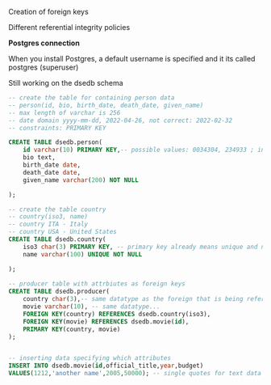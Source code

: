 
Creation of foreign keys

Different referential integrity policies

**Postgres connection**

When you install Postgres, a default username is specified and it its called postgres (superuser)

Still working on the dsedb schema

``` sql
-- create the table for containing person data
-- person(id, bio, birth_date, death_date, given_name)
-- max length of varchar is 256
-- date domain yyyy-mm-dd, 2022-04-26, not correct: 2022-02-32
-- constraints: PRIMARY KEY

CREATE TABLE dsedb.person(
	id varchar(10) PRIMARY KEY,-- possible values: 0034304, 234933 ; integer for math operations ; varchar use less space
	bio text,
	birth_date date,
	death_date date,
	given_name varchar(200) NOT NULL

);

-- create the table country
-- country(iso3, name)
-- country ITA - Italy
-- country USA - United States
CREATE TABLE dsedb.country(
	iso3 char(3) PRIMARY KEY, -- primary key already means unique and not null
	name varchar(100) UNIQUE NOT NULL

);
	
-- producer table with attrbiutes as foreign keys
CREATE TABLE dsedb.producer(
	country char(3),-- same datatype as the foreign that is being referenced
	movie varchar(10), -- same datatype...
	FOREIGN KEY(country) REFERENCES dsedb.country(iso3),
	FOREIGN KEY(movie) REFERENCES dsedb.movie(id),
	PRIMARY KEY(country, movie)
);


-- inserting data specifying which attributes
INSERT INTO dsedb.movie(id,official_title,year,budget)
VALUES(1212,'another name',2005,50000); -- single quotes for text data

```